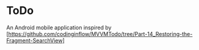 # ToDo

An Android mobile application inspired
by [https://github.com/codinginflow/MVVMTodo/tree/Part-14_Restoring-the-Fragment-SearchView]


